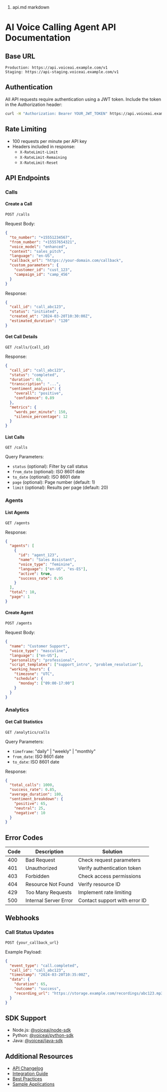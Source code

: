 1. api.md
markdown
# AI Voice Calling Agent API Documentation

## Base URL
```
Production: https://api.voiceai.example.com/v1
Staging: https://api-staging.voiceai.example.com/v1
```

## Authentication
All API requests require authentication using a JWT token. Include the token in the Authorization header:

```bash
curl -H "Authorization: Bearer YOUR_JWT_TOKEN" https://api.voiceai.example.com/v1/calls
```

## Rate Limiting
- 100 requests per minute per API key
- Headers included in response:
  - `X-RateLimit-Limit`
  - `X-RateLimit-Remaining`
  - `X-RateLimit-Reset`

## API Endpoints

### Calls

#### Create a Call
```http
POST /calls
```

Request Body:
```json
{
  "to_number": "+15551234567",
  "from_number": "+15557654321",
  "voice_model": "enhanced",
  "context": "sales_pitch",
  "language": "en-US",
  "callback_url": "https://your-domain.com/callback",
  "custom_parameters": {
    "customer_id": "cust_123",
    "campaign_id": "camp_456"
  }
}
```

Response:
```json
{
  "call_id": "call_abc123",
  "status": "initiated",
  "created_at": "2024-03-20T10:30:00Z",
  "estimated_duration": "120"
}
```

#### Get Call Details
```http
GET /calls/{call_id}
```

Response:
```json
{
  "call_id": "call_abc123",
  "status": "completed",
  "duration": 65,
  "transcription": "...",
  "sentiment_analysis": {
    "overall": "positive",
    "confidence": 0.89
  },
  "metrics": {
    "words_per_minute": 150,
    "silence_percentage": 12
  }
}
```

#### List Calls
```http
GET /calls
```

Query Parameters:
- `status` (optional): Filter by call status
- `from_date` (optional): ISO 8601 date
- `to_date` (optional): ISO 8601 date
- `page` (optional): Page number (default: 1)
- `limit` (optional): Results per page (default: 20)

### Agents

#### List Agents
```http
GET /agents
```

Response:
```json
{
  "agents": [
    {
      "id": "agent_123",
      "name": "Sales Assistant",
      "voice_type": "feminine",
      "language": ["en-US", "es-ES"],
      "active": true,
      "success_rate": 0.95
    }
  ],
  "total": 10,
  "page": 1
}
```

#### Create Agent
```http
POST /agents
```

Request Body:
```json
{
  "name": "Customer Support",
  "voice_type": "masculine",
  "language": ["en-US"],
  "personality": "professional",
  "script_templates": ["support_intro", "problem_resolution"],
  "working_hours": {
    "timezone": "UTC",
    "schedule": {
      "monday": ["09:00-17:00"]
    }
  }
}
```

### Analytics

#### Get Call Statistics
```http
GET /analytics/calls
```

Query Parameters:
- `timeframe`: "daily" | "weekly" | "monthly"
- `from_date`: ISO 8601 date
- `to_date`: ISO 8601 date

Response:
```json
{
  "total_calls": 1000,
  "success_rate": 0.85,
  "average_duration": 180,
  "sentiment_breakdown": {
    "positive": 65,
    "neutral": 25,
    "negative": 10
  }
}
```

## Error Codes

| Code | Description                       | Solution                                     |
|------|-----------------------------------|----------------------------------------------|
| 400  | Bad Request                       | Check request parameters                     |
| 401  | Unauthorized                      | Verify authentication token                  |
| 403  | Forbidden                         | Check access permissions                     |
| 404  | Resource Not Found               | Verify resource ID                          |
| 429  | Too Many Requests                | Implement rate limiting                     |
| 500  | Internal Server Error            | Contact support with error ID              |

## Webhooks

### Call Status Updates
```http
POST {your_callback_url}
```

Example Payload:
```json
{
  "event_type": "call.completed",
  "call_id": "call_abc123",
  "timestamp": "2024-03-20T10:35:00Z",
  "data": {
    "duration": 65,
    "outcome": "success",
    "recording_url": "https://storage.example.com/recordings/abc123.mp3"
  }
}
```

## SDK Support
- Node.js: [@voiceai/node-sdk](https://github.com/voiceai/node-sdk)
- Python: [@voiceai/python-sdk](https://github.com/voiceai/python-sdk)
- Java: [@voiceai/java-sdk](https://github.com/voiceai/java-sdk)

## Additional Resources
- [API Changelog](/changelog)
- [Integration Guide](/guides/integration)
- [Best Practices](/guides/best-practices)
- [Sample Applications](/samples)